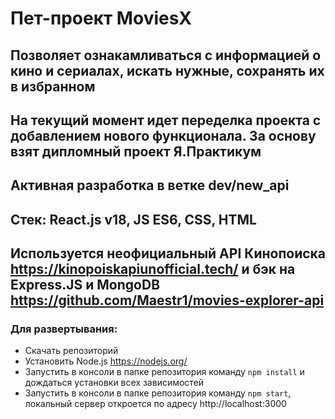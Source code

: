 # Пет-проект MoviesX

## Позволяет ознакамливаться с информацией о кино и сериалах, искать нужные, сохранять их в избранном

## На текущий момент идет переделка проекта с добавлением нового функционала. За основу взят дипломный проект Я.Практикум
## Активная разработка в ветке dev/new_api

## Стек: React.js v18, JS ES6, CSS, HTML
## Используется неофициальный API Кинопоиска https://kinopoiskapiunofficial.tech/ и бэк на Express.JS и MongoDB https://github.com/Maestr1/movies-explorer-api

### Для развертывания:
* Скачать репозиторий
* Установить Node.js https://nodejs.org/
* Запустить в консоли в папке репозитория команду `npm install` и дождаться установки всех зависимостей
* Запустить в консоли в папке репозитория команду `npm start`, локальный сервер откроется по адресу http://localhost:3000
